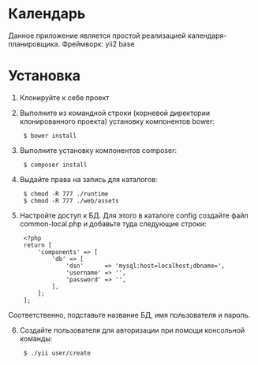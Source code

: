 Календарь
============================

Данное приложение является простой реализацией календаря-планировщика.
Фреймворк: yii2 base

# Установка
1. Клонируйте к себе проект
2. Выполните из командной строки (корневой директории клонированного проекта) установку компонентов bower:

        $ bower install
3. Выполните установку компонентов composer:

        $ composer install

4. Выдайте права на запись для каталогов:

        $ chmod -R 777 ./runtime
        $ chmod -R 777 ./web/assets

5. Настройте доступ к БД. Для этого в каталоге config создайте файл common-local.php и добавьте туда следующие строки:

		<?php
		return [
        	'components' => [
        		'db' => [
        			'dsn'      => 'mysql:host=localhost;dbname=',
        			'username' => '',
        			'password' => '',
        		],
        	];
        ];

Соответственно, подставьте название БД, имя пользователя и пароль.

6. Создайте пользователя для авторизации при помощи консольной команды:

		$ ./yii user/create